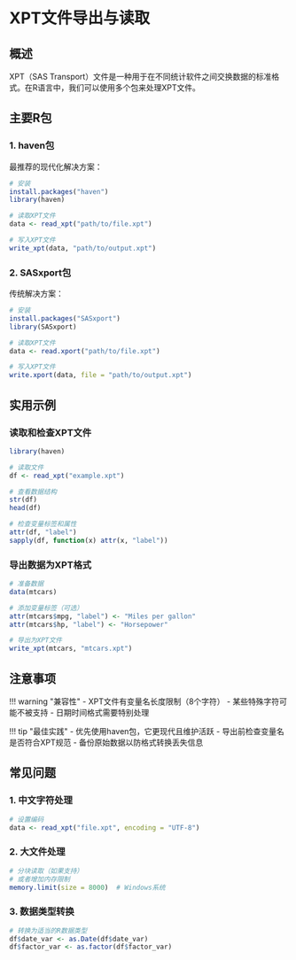 # XPT文件导出与读取

## 概述

XPT（SAS Transport）文件是一种用于在不同统计软件之间交换数据的标准格式。在R语言中，我们可以使用多个包来处理XPT文件。

## 主要R包

### 1. haven包
最推荐的现代化解决方案：

```r
# 安装
install.packages("haven")
library(haven)

# 读取XPT文件
data <- read_xpt("path/to/file.xpt")

# 写入XPT文件
write_xpt(data, "path/to/output.xpt")
```

### 2. SASxport包
传统解决方案：

```r
# 安装
install.packages("SASxport")
library(SASxport)

# 读取XPT文件
data <- read.xport("path/to/file.xpt")

# 写入XPT文件
write.xport(data, file = "path/to/output.xpt")
```

## 实用示例

### 读取和检查XPT文件

```r
library(haven)

# 读取文件
df <- read_xpt("example.xpt")

# 查看数据结构
str(df)
head(df)

# 检查变量标签和属性
attr(df, "label")
sapply(df, function(x) attr(x, "label"))
```

### 导出数据为XPT格式

```r
# 准备数据
data(mtcars)

# 添加变量标签（可选）
attr(mtcars$mpg, "label") <- "Miles per gallon"
attr(mtcars$hp, "label") <- "Horsepower"

# 导出为XPT文件
write_xpt(mtcars, "mtcars.xpt")
```

## 注意事项

!!! warning "兼容性"
    - XPT文件有变量名长度限制（8个字符）
    - 某些特殊字符可能不被支持
    - 日期时间格式需要特别处理

!!! tip "最佳实践"
    - 优先使用haven包，它更现代且维护活跃
    - 导出前检查变量名是否符合XPT规范
    - 备份原始数据以防格式转换丢失信息

## 常见问题

### 1. 中文字符处理
```r
# 设置编码
data <- read_xpt("file.xpt", encoding = "UTF-8")
```

### 2. 大文件处理
```r
# 分块读取（如果支持）
# 或者增加内存限制
memory.limit(size = 8000)  # Windows系统
```

### 3. 数据类型转换
```r
# 转换为适当的R数据类型
df$date_var <- as.Date(df$date_var)
df$factor_var <- as.factor(df$factor_var)
``` 